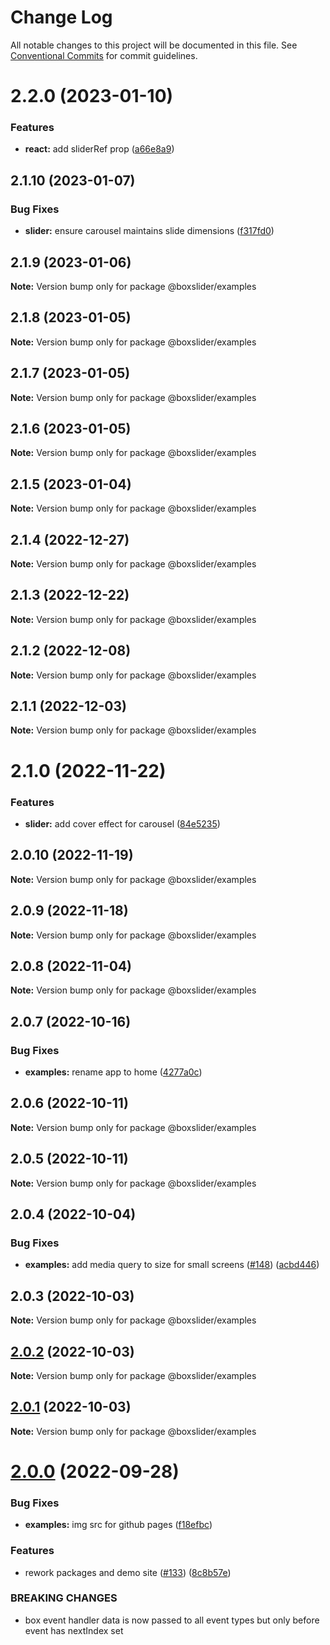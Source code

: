# Change Log

All notable changes to this project will be documented in this file.
See [Conventional Commits](https://conventionalcommits.org) for commit guidelines.

# 2.2.0 (2023-01-10)

### Features

- **react:** add sliderRef prop ([a66e8a9](https://github.com/p-m-p/slider/commit/a66e8a96ab0386fe4b3a35db665443492858d6ea))

## 2.1.10 (2023-01-07)

### Bug Fixes

- **slider:** ensure carousel maintains slide dimensions ([f317fd0](https://github.com/p-m-p/slider/commit/f317fd0ec9b0530ff0f4b77e4df444359bd8f219))

## 2.1.9 (2023-01-06)

**Note:** Version bump only for package @boxslider/examples

## 2.1.8 (2023-01-05)

**Note:** Version bump only for package @boxslider/examples

## 2.1.7 (2023-01-05)

**Note:** Version bump only for package @boxslider/examples

## 2.1.6 (2023-01-05)

**Note:** Version bump only for package @boxslider/examples

## 2.1.5 (2023-01-04)

**Note:** Version bump only for package @boxslider/examples

## 2.1.4 (2022-12-27)

**Note:** Version bump only for package @boxslider/examples

## 2.1.3 (2022-12-22)

**Note:** Version bump only for package @boxslider/examples

## 2.1.2 (2022-12-08)

**Note:** Version bump only for package @boxslider/examples

## 2.1.1 (2022-12-03)

**Note:** Version bump only for package @boxslider/examples

# 2.1.0 (2022-11-22)

### Features

- **slider:** add cover effect for carousel ([84e5235](https://github.com/p-m-p/slider/commit/84e523555ff9c03e591f71417115b837a9147c57))

## 2.0.10 (2022-11-19)

**Note:** Version bump only for package @boxslider/examples

## 2.0.9 (2022-11-18)

**Note:** Version bump only for package @boxslider/examples

## 2.0.8 (2022-11-04)

**Note:** Version bump only for package @boxslider/examples

## 2.0.7 (2022-10-16)

### Bug Fixes

- **examples:** rename app to home ([4277a0c](https://github.com/p-m-p/slider/commit/4277a0c909b439884c9ef10e7652e46112d27cc6))

## 2.0.6 (2022-10-11)

**Note:** Version bump only for package @boxslider/examples

## 2.0.5 (2022-10-11)

**Note:** Version bump only for package @boxslider/examples

## 2.0.4 (2022-10-04)

### Bug Fixes

- **examples:** add media query to size for small screens ([#148](https://github.com/p-m-p/slider/issues/148)) ([acbd446](https://github.com/p-m-p/slider/commit/acbd446404fdc1f4a71fba75c2bdc3f1850f561e))

## 2.0.3 (2022-10-03)

**Note:** Version bump only for package @boxslider/examples

## [2.0.2](https://github.com/boxslider/slider/compare/v2.0.1...v2.0.2) (2022-10-03)

**Note:** Version bump only for package @boxslider/examples

## [2.0.1](https://github.com/boxslider/slider/compare/v2.0.0...v2.0.1) (2022-10-03)

**Note:** Version bump only for package @boxslider/examples

# [2.0.0](https://github.com/boxslider/slider/compare/v1.2.0...v2.0.0) (2022-09-28)

### Bug Fixes

- **examples:** img src for github pages ([f18efbc](https://github.com/boxslider/slider/commit/f18efbc746421b6ab5f49f18e7522d7a045a425d))

### Features

- rework packages and demo site ([#133](https://github.com/boxslider/slider/issues/133)) ([8c8b57e](https://github.com/boxslider/slider/commit/8c8b57e8b3bc4538249ca2a09a0d6045701712b5))

### BREAKING CHANGES

- box event handler data is now passed to all event types but only before event has nextIndex set

